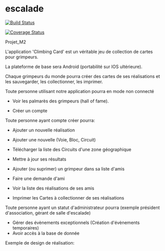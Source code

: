 # escalade

[![Build Status](https://travis-ci.org/francoisauxietre/ClimbingGame.svg?branch=master)](https://travis-ci.org/francoisauxietre/ClimbingGame)

[![Coverage Status](https://coveralls.io/repos/github/francoisauxietre/ClimbingGame/badge.svg?branch=master)](https://coveralls.io/github/francoisauxietre/ClimbingGame?branch=master)

Projet_M2

L'application 'Climbing Card' est un véritable jeu de collection de cartes pour grimpeurs. 

La plateforme de base sera Android (portabilité sur IOS ultérieure).

Chaque grimpeurs du monde pourra créer des cartes de ses réalisations et les sauvegarder, les collectionner, les imprimer.

Toute personne utilisant notre application pourra en mode non connecté

- Voir  les palmarès des grimpeurs (hall of fame).

- Créer un compte

Toute personne ayant compte créer pourra:

- Ajouter un nouvelle réalisation

- Ajouter une nouvelle (Voie, Bloc, Circuit)

- Télécharger la liste des Circuits d'une zone géographique

- Mettre à jour ses résultats

- Ajouter (ou suprimer) un grimpeur dans sa liste d'amis

- Faire une demande d'ami

- Voir la liste des réalisations de ses amis

- Imprimer les Cartes à collectionner de ses réalisations

Toute personne ayant un statut d'administrateur pourra (exemple président d'association, gérant de salle d'escalade)

- Gérer des évènements exceptionnels (Création d'évènements temporaires)
- Avoir accès à la base de donnée 

Exemple de design de réalisation:

  

